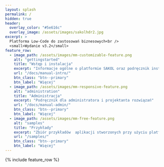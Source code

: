 ```yaml
---
layout: splash
permalink: /
hidden: true
header:
  overlay_color: "#5e616c"
  overlay_image: /assets/images/sakolhdr2.jpg
excerpt: >
  Platforma Low-Code do zastosowań biznesowych<br />
  <small>Wydanie v3.2</small>
feature_row:
  - image_path: /assets/images/mm-customizable-feature.png
    alt: "gettingstarted"
    title: "Wstęp i instalacja"
    excerpt: "Informacje ogólne o platformie SAKOL oraz podręcznik instalacji systemu"
    url: "/docs/manual-intro/"
    btn_class: "btn--primary"
    btn_label: "Więcej"
  - image_path: /assets/images/mm-responsive-feature.png
    alt: "administration"
    title: "Administracja"
    excerpt: "Podręcznik dla administratora i projektanta rozwiązań"
    url: "/docs/manual-admin/"
    btn_class: "btn--primary"
    btn_label: "Więcej"
  - image_path: /assets/images/mm-free-feature.png
    alt: "samples"
    title: "Przykłady"
    excerpt: "Zbiór przykładów  aplikacji stworzonych przy użyciu platformy SAKOL"
    url: "/samples/"
    btn_class: "btn--primary"
    btn_label: "Więcej"
---
```

{% include feature_row %}
